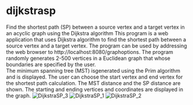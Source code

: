 # dijkstrasp
Find the shortest path (SP) between a source vertex and a target vertex in an acyclic graph using the Dijkstra algorithm
This program is a web application that uses Dijkstra algorithm to find the shortest path between a source vertex and
a target vertex.  The program can be used by addressing the web browser to http://localhost:8080/graphoptions.  The 
program randomly generates 2-500 vertices in a Euclidean graph that whose boundaries are specified by the user.  
The minimum spanning tree (MST) isgenerated using the Prim algorithm and is displayed.  The user can choose the start 
vertex and end vertex for the shortest path calculation.  The MST distance and the SP distance are shown.  The starting
and ending vertices and coordinates are displayed in the graph.
![DijkstraSP_3](https://user-images.githubusercontent.com/117768679/221433867-54cf60b3-7648-4d7a-917b-cdee74fce624.PNG)
![DijkstraSP_1](https://user-images.githubusercontent.com/117768679/221433893-efc76ee8-1252-481e-a3d9-15099336879b.PNG)
![DijkstraSP_2](https://user-images.githubusercontent.com/117768679/221433908-eb507b36-950c-4352-b1ac-56d2780c206c.PNG)
